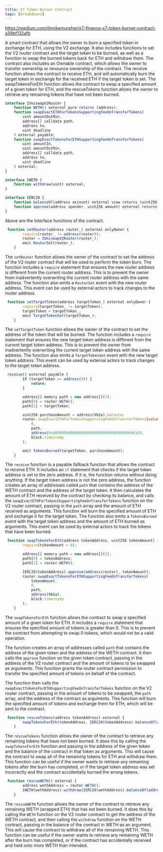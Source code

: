 ```yaml
---
title: X7 Token Burner Contract
tags: [breakdowns]
---
```


https://medium.com/@mikemurpher/x7-finance-x7-token-burner-contract-a39bf132afb

A smart contract that allows the owner to burn a specified token in exchange for ETH, using the V2 exchange. It also includes functions to set the V2 router contract and the target token to be burned, as well as a function to swap the burned tokens back for ETH and withdraw them. The contract also includes an Ownable contract, which allows the owner to transfer ownership or renounce ownership of the contract. The receive function allows the contract to receive ETH, and will automatically burn the target token in exchange for the received ETH if the target token is set. The swapTokensForEth function allows the contract to swap a specified amount of a given token for ETH, and the rescueTokens function allows the owner to retrieve any remaining tokens that have not been burned.

```js
interface IUniswapV2Router {
    function WETH() external pure returns (address);
    function swapExactETHForTokensSupportingFeeOnTransferTokens(
        uint amountOutMin,
        address[] calldata path,
        address to,
        uint deadline
    ) external payable;
    function swapExactTokensForETHSupportingFeeOnTransferTokens(
        uint amountIn,
        uint amountOutMin,
        address[] calldata path,
        address to,
        uint deadline
    ) external;
}

interface IWETH {
    function withdraw(uint) external;
}

interface IERC20 {
    function balanceOf(address account) external view returns (uint256);
    function approve(address spender, uint256 amount) external returns (bool);
}
```

Above are the Interface functions of the contract.

```js
 function setRouter(address router_) external onlyOwner {
        require(router_ != address(router));
        router = IUniswapV2Router(router_);
        emit RouterSet(router_);
    }
```

The `setRouter` function allows the owner of the contract to set the address of the V2 router contract that will be used to perform the token burn. The function includes a `require` statement that ensures the new router address is different from the current router address. This is to prevent the owner from inadvertently overwriting the current router address with the same address. The function also emits a `RouterSet` event with the new router address. This event can be used by external actors to track changes to the router address.

```js
 function setTargetToken(address targetToken_) external onlyOwner {
        require(targetToken_ != targetToken);
        targetToken = targetToken_;
        emit TargetTokenSet(targetToken_);
    }
```

The `setTargetToken` function allows the owner of the contract to set the address of the token that will be burned. The function includes a `require` statement that ensures the new target token address is different from the current target token address. This is to prevent the owner from inadvertently overwriting the current target token address with the same address. The function also emits a `TargetTokenSet` event with the new target token address. This event can be used by external actors to track changes to the target token address.

```js
 receive() external payable {
        if (targetToken == address(0)) {
            return;
        }

        address[] memory path = new address[](2);
        path[0] = router.WETH();
        path[1] = targetToken;

        uint256 purchaseAmount = address(this).balance;
        router.swapExactETHForTokensSupportingFeeOnTransferTokens{value: purchaseAmount}(
            0,
            path,
            address(0x000000000000000000000000000000000000dEaD),
            block.timestamp
        );

        emit TokensBurned(targetToken, purchaseAmount);
    }
```

The `receive` function is a payable fallback function that allows the contract to receive ETH. It includes an `if` statement that checks if the target token address is set to the zero address. If it is, the function returns without doing anything. If the target token address is not the zero address, the function creates an array of addresses called `path` that contains the address of the WETH contract and the address of the target token. It then calculates the amount of ETH received by the contract by checking its balance, and calls the `swapExactETHForTokensSupportingFeeOnTransferTokens` function on the V2 router contract, passing in the `path` array and the amount of ETH received as arguments. This function will burn the specified amount of ETH and exchange it for the target token. The function also emits a `TokensBurned` event with the target token address and the amount of ETH burned as arguments. This event can be used by external actors to track the tokens that have been burned.

```js
 function swapTokensForEth(address tokenAddress, uint256 tokenAmount) internal {
        require(tokenAmount > 0);

        address[] memory path = new address[](2);
        path[0] = tokenAddress;
        path[1] = router.WETH();

        IERC20(tokenAddress).approve(address(router), tokenAmount);
        router.swapExactTokensForETHSupportingFeeOnTransferTokens(
            tokenAmount,
            0,
            path,
            address(this),
            block.timestamp
        );
    }
```

The `swapTokensForEth` function allows the contract to swap a specified amount of a given token for ETH. It includes a `require` statement that ensures the specified amount of tokens is greater than 0. This is to prevent the contract from attempting to swap 0 tokens, which would not be a valid operation.

The function creates an array of addresses called `path` that contains the address of the given token and the address of the WETH contract. It then calls the `approve` function on the given token contract, passing in the address of the V2 router contract and the amount of tokens to be swapped as arguments. This function grants the router contract permission to transfer the specified amount of tokens on behalf of the contract.

The function then calls the `swapExactTokensForETHSupportingFeeOnTransferTokens` function on the V2 router contract, passing in the amount of tokens to be swapped, the `path` array, and the address of the contract as arguments. This function will burn the specified amount of tokens and exchange them for ETH, which will be sent to the contract.

```js
 function rescueTokens(address tokenAddress) external {
        swapTokensForEth(tokenAddress, IERC20(tokenAddress).balanceOf(address(this)));
    }
```

The `rescueTokens` function allows the owner of the contract to retrieve any remaining tokens that have not been burned. It does this by calling the `swapTokensForEth` function and passing in the address of the given token and the balance of the contract in that token as arguments. This will cause the contract to swap all of the remaining tokens for ETH and withdraw them. This function can be useful if the owner wants to retrieve any remaining tokens after the burn has completed, or if the target token address was set incorrectly and the contract accidentally burned the wrong tokens.

```js
 function rescueWETH() external {
        address wethAddress = router.WETH();
        IWETH(wethAddress).withdraw(IERC20(wethAddress).balanceOf(address(this)));
    }
```

The `rescueWETH` function allows the owner of the contract to retrieve any remaining WETH (wrapped ETH) that has not been burned. It does this by calling the `WETH` function on the V2 router contract to get the address of the WETH contract, and then calling the `withdraw` function on the WETH contract, passing in the balance of the contract in WETH as an argument. This will cause the contract to withdraw all of the remaining WETH. This function can be useful if the owner wants to retrieve any remaining WETH after the burn has completed, or if the contract has accidentally received and held onto more WETH than intended.
